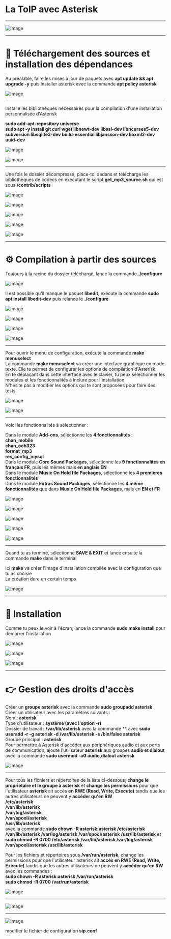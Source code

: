 # La ToIP avec Asterisk   
___

![image](https://github.com/techerbeatrice/La-ToIP_avec_Asterisk/assets/138071140/77933219-1740-4d3a-8592-f8cf1ce1bfa0)

____

#  🔬 Téléchargement des sources et installation des dépendances       

Au préalable, faire les mises à jour de paquets avec **apt update && apt upgrade -y** puis installer asterisk avec la commande **apt policy asterisk**    

![image](https://github.com/techerbeatrice/La-ToIP_avec_Asterisk/assets/138071140/d1134d21-8816-4429-8edf-9f6105730f59)

___

Installe les bibliothèques nécessaires pour la compilation d'une installation personnalisée d'Asterisk   

**sudo add-apt-repository universe**  
**sudo apt -y install git curl wget libnewt-dev libssl-dev libncurses5-dev subversion libsqlite3-dev build-essential libjansson-dev libxml2-dev  uuid-dev**   

![image](https://github.com/techerbeatrice/La-ToIP_avec_Asterisk/assets/138071140/035cfd1b-ec57-4b2e-ae69-1fc3cb5ad8ea)

![image](https://github.com/techerbeatrice/La-ToIP_avec_Asterisk/assets/138071140/f1ad8840-e65b-44ce-b694-962204242b2b)

____     

Une fois le dossier décompressé, place-toi dedans et télécharge les bibliothèques de codecs en exécutant le script **get_mp3_source.sh** qui est sous **/contrib/scripts**      

![image](https://github.com/techerbeatrice/La-ToIP_avec_Asterisk/assets/138071140/a70a0c8c-e291-4d28-9b04-b886cf0bb59b)

![image](https://github.com/techerbeatrice/La-ToIP_avec_Asterisk/assets/138071140/a8eb198f-8ed8-4018-b4b3-cff5ba43b0e4)

![image](https://github.com/techerbeatrice/La-ToIP_avec_Asterisk/assets/138071140/2c16ecef-edce-43f7-ac23-4bb9620096cb)

![image](https://github.com/techerbeatrice/La-ToIP_avec_Asterisk/assets/138071140/e5d40d99-fa88-467d-b9d0-95b032abbdfc)

![image](https://github.com/techerbeatrice/La-ToIP_avec_Asterisk/assets/138071140/779f7ece-7db3-485a-8556-cb08f97ea2d2)

___

#  ⚙️ Compilation à partir des sources   

Toujours à la racine du dossier téléchargé, lance la commande **./configure**   

![image](https://github.com/techerbeatrice/La-ToIP_avec_Asterisk/assets/138071140/37cb62bc-5064-475d-af97-226e0cf1c935)

Il est possible qu'il manque le paquet **libedit**, exécute la commande **sudo apt install libedit-dev** puis relance le **./configure**     

![image](https://github.com/techerbeatrice/La-ToIP_avec_Asterisk/assets/138071140/28e0f195-cfb2-4dc7-a2bf-6b81bd97fce9) 

![image](https://github.com/techerbeatrice/La-ToIP_avec_Asterisk/assets/138071140/81f1157e-889d-4e1a-aa07-39889f1c950c)

![image](https://github.com/techerbeatrice/La-ToIP_avec_Asterisk/assets/138071140/3560a6d1-e433-4059-b9ef-9a3e24c3fe2a)

![image](https://github.com/techerbeatrice/La-ToIP_avec_Asterisk/assets/138071140/02f6eaa5-d010-4f11-bcef-f11eff415729)

____    

Pour ouvrir le menu de configuration, exécute la commande **make menuselect**      
La commande **make menuselect** va créer une interface graphique en mode texte. Elle te permet de configurer les options de compilation d'Asterisk.   
En te déplaçant dans cette interface avec le clavier, tu peux sélectionner les modules et les fonctionnalités à inclure pour l'installation.   
N’hésite pas à modifier les options qui te sont proposées pour faire des tests.  

![image](https://github.com/techerbeatrice/La-ToIP_avec_Asterisk/assets/138071140/10a11c57-aa97-4cc9-b6ab-81e0e13ac901)

![image](https://github.com/techerbeatrice/La-ToIP_avec_Asterisk/assets/138071140/d3d7097f-72b3-400d-9bc8-e8811b47421a)

____

Voici les fonctionnalités à sélectionner :    

Dans le module **Add-ons**, sélectionne les **4 fonctionnalités** :   
**chan_mobile**       
**chan_ooh323**      
**format_mp3**      
**res_config_mysql**      
Dans le module **Core Sound Packages**, sélectionne les **9 fonctionnalités en français FR**, puis les mêmes mais **en anglais EN**       
Dans le module **Music On Hold file Packages**, sélectionne les **4 premières fonctionnalités**     
Dans le module **Extras Sound Packages**, sélectionne les **4 même fonctionnalités** que dans **Music On Hold file Packages**, mais en **EN et FR**    

![image](https://github.com/techerbeatrice/La-ToIP_avec_Asterisk/assets/138071140/7abc238a-bc4d-4d6c-86ea-f2a56c558df4)

![image](https://github.com/techerbeatrice/La-ToIP_avec_Asterisk/assets/138071140/f54e3706-237d-4fe5-a2c6-653d55f81497)

![image](https://github.com/techerbeatrice/La-ToIP_avec_Asterisk/assets/138071140/3054d598-c1a6-4e94-b0b2-5b0cb963cc44)

![image](https://github.com/techerbeatrice/La-ToIP_avec_Asterisk/assets/138071140/99e4c6a5-f48f-4b44-90c2-20094bba3ed7)

![image](https://github.com/techerbeatrice/La-ToIP_avec_Asterisk/assets/138071140/ea15e392-7bd4-4121-aeb4-fe2d5e8c4c1e)

_____

Quand tu as terminé, sélectionne **SAVE & EXIT** et lance ensuite la commande **make** dans le terminal      

Ici **make** va créer l'image d'installation compilée avec la configuration que tu as choisie   
La création dure un certain temps    

![image](https://github.com/techerbeatrice/La-ToIP_avec_Asterisk/assets/138071140/4a92c8e8-465f-4a4d-8295-8799f0f1c0d4)

______

# 🔬 Installation   

Comme tu peux le voir à l'écran, lance la commande **sudo make install** pour démarrer l'installation 

![image](https://github.com/techerbeatrice/La-ToIP_avec_Asterisk/assets/138071140/7dd9b03f-b977-4127-8ab1-09f198cfec44)

![image](https://github.com/techerbeatrice/La-ToIP_avec_Asterisk/assets/138071140/9e35aac2-a882-4c2b-b64a-7b4c7e469079)


![image](https://github.com/techerbeatrice/La-ToIP_avec_Asterisk/assets/138071140/61d4bca6-765e-420c-a0f0-057a3ec0247d)

____

# 👉 Gestion des droits d'accès   

Créer un **groupe asterisk** avec la commande **sudo groupadd asterisk**         
Créer un utilisateur avec les paramètres suivants :   
Nom : **asterisk**    
Type d'utilisateur : **système (avec l'option -r)**     
Dossier de travail : **/var/lib/asterisk**  avec la commande ** avec **sudo useradd -r -g asterisk -d /var/lib/asterisk -s /bin/false asterisk**     
Groupe principal : **asterisk**   
Pour permettre à Asterisk d'accéder aux périphériques audio et aux ports de communication, ajoute l'utilisateur **asterisk**  aux groupes **audio et dialout** avec la commande **sudo usermod -aG audio,dialout asterisk**  

![image](https://github.com/techerbeatrice/La-ToIP_avec_Asterisk/assets/138071140/10dd4fa5-44ce-412a-92bf-2024fe2f460b)

___

Pour tous les fichiers et répertoires de la liste ci-dessous, **change le propriétaire et le groupe à asterisk** et **change les permissions** pour que l'utilisateur **asterisk** ait accès **en RWE (Read, Write, Execute)** tandis que les autres utilisateurs ne  peuvent y **accéder qu'en RW**     
**/etc/asterisk**    
**/var/lib/asterisk**   
**/var/log/asterisk**   
**/var/spool/asterisk**   
**/usr/lib/asterisk**  
avec la commande **sudo chown -R asterisk:asterisk /etc/asterisk /var/lib/asterisk /var/log/asterisk /var/spool/asterisk /usr/lib/asterisk**   et  **sudo chmod -R 0700 /etc/asterisk /var/lib/asterisk /var/log/asterisk /var/spool/asterisk /usr/lib/asterisk**   

Pour les fichiers et répertoires sous **/var/run/asterisk**, change les permissions pour que l'utilisateur asterisk ait **accès en RWE (Read, Write, Execute)** tandis que les autres utilisateurs ne peuvent y **accéder qu'en RW**  avec les commandes :   
**sudo chown -R asterisk:asterisk /var/run/asterisk**   
**sudo chmod -R 0700 /var/run/asterisk**   

![image](https://github.com/techerbeatrice/La-ToIP_avec_Asterisk/assets/138071140/2c0adb09-b05d-42c2-85bc-d5a79635a53b)

____

![image](https://github.com/techerbeatrice/La-ToIP_avec_Asterisk/assets/138071140/0b97c094-8911-4634-98d1-4305b157bcd8)

___

![image](https://github.com/techerbeatrice/La-ToIP_avec_Asterisk/assets/138071140/cf9d964a-b455-4833-b601-0df8ac21021d)

modifier le fichier de configuration **sip.conf**  


